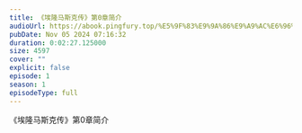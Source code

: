 ```yaml
---
title: 《埃隆马斯克传》第0章简介
audioUrl: https://abook.pingfury.top/%E5%9F%83%E9%9A%86%E9%A9%AC%E6%96%AF%E5%85%8B%E4%BC%A0-0-%E7%AC%AC0%E7%AB%A0%E7%AE%80%E4%BB%8B-l82u0w_y.mp3
pubDate: Nov 05 2024 07:16:32
duration: 0:02:27.125000
size: 4597
cover: ""
explicit: false
episode: 1
season: 1
episodeType: full
---
```

《埃隆马斯克传》第0章简介